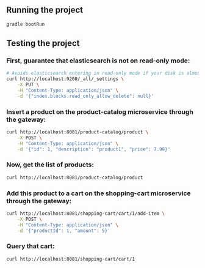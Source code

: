 ## Running the project

```sh
gradle bootRun
```

## Testing the project

### First, guarantee that elasticsearch is not on read-only mode:

```sh
# Avoids elasticsearch entering in read-only mode if your disk is almost full
curl http://localhost:9200/_all/_settings \
    -X PUT \
    -H "Content-Type: application/json" \
    -d '{"index.blocks.read_only_allow_delete": null}'
```

### Insert a product on the product-catalog microservice through the gateway:

```sh
curl http://localhost:8081/product-catalog/product \
    -X POST \
    -H "Content-Type: application/json" \
    -d '{"id": 1, "description": "product1", "price": 7.99}'
```

### Now, get the list of products:

```sh
curl http://localhost:8081/product-catalog/product
```

### Add this product to a cart on the shopping-cart microservice through the gateway:

```sh
curl http://localhost:8081/shopping-cart/cart/1/add-item \
    -X POST \
    -H "Content-Type: application/json" \
    -d '{"productId": 1, "amount": 5}'
```

### Query that cart:

```sh
curl http://localhost:8081/shopping-cart/cart/1
```
